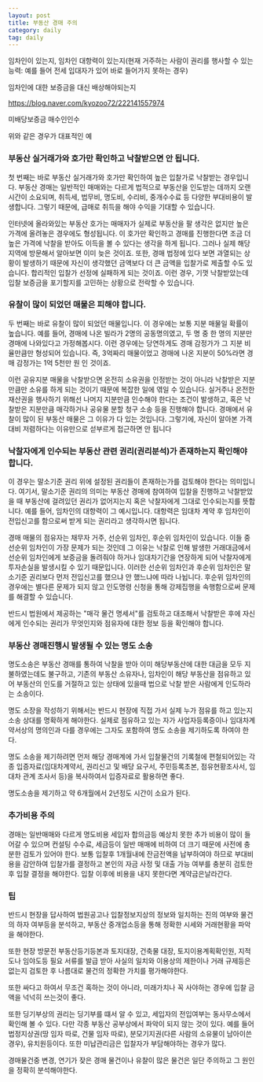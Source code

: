 ```yaml
---
layout: post
title: 부동산 경매 주의
category: daily
tag: daily
---
```


임차인이 있는지, 임차인 대항력이 있는지(현재 거주하는 사람이 권리를 행사할 수 있는 능력: 예를 들어 전세 입대자가 있어 바로 들어가지 못하는 경우)

임차인에 대한 보증금을 대신 배상해야되는지

https://blog.naver.com/kyozoo72/222141557974


미배당보증금 매수인인수


위와 같은 경우가 대표적인 예

### 부동산 실거래가와 호가만 확인하고 낙찰받으면 안 됩니다.

첫 번째는 바로 부동산 실거래가와 호가만 확인하여 높은 입찰가로 낙찰받는 경우입니다. 부동산 경매는 일반적인 매매와는 다르게 법적으로 부동산을 인도받는 데까지 오랜 시간이 소요되며, 취득세, 법무비, 명도비, 수리비, 중개수수료 등 다양한 부대비용이 발생합니다. 그렇기 때문에, 급매로 취득을 해야 수익을 기대할 수 있습니다.



인터넷에 올라와있는 부동산 호가는 매매자가 실제로 부동산을 팔 생각은 없지만 높은 가격에 올려놓은 경우에도 형성됩니다. 이 호가만 확인하고 경매를 진행한다면 조금 더 높은 가격에 낙찰을 받아도 이득을 볼 수 있다는 생각을 하게 됩니다. 그러나 실제 해당 지역에 방문해서 알아보면 이미 늦은 것이죠. 또한, 경매 법정에 있다 보면 과열되는 상황이 발생하기 때문에 자신이 생각했던 금액보다 더 큰 금액을 입찰가로 제출할 수도 있습니다. 합리적인 입찰가 선정에 실패하게 되는 것이죠. 이런 경우, 기껏 낙찰받았는데 입찰 보증금을 포기할지를 고민하는 상황으로 전락할 수 있습니다.

### 유찰이 많이 되었던 매물은 피해야 합니다.

두 번째는 바로 유찰이 많이 되었던 매물입니다. 이 경우에는 보통 지분 매물일 확률이 높습니다. 예를 들어, 경매에 나온 빌라가 2명의 공동명의였고, 두 명 중 한 명의 지분만 경매에 나와있다고 가정해봅시다. 이런 경우에는 당연하게도 경매 감정가가 그 지분 비율만큼만 형성되어 있습니다. 즉, 3억짜리 매물이었고 경매에 나온 지분이 50%라면 경매 감정가는 1억 5천만 원 인 것이죠.



이런 공유지분 매물을 낙찰받으면 온전히 소유권을 인정받는 것이 아니라 낙찰받은 지분만큼만 소유를 하게 되는 것이기 때문에 복잡한 일에 엮일 수 있습니다. 실거주나 온전한 재산권을 행사하기 위해선 나머지 지분만큼 인수해야 한다는 조건이 발생하고, 혹은 낙찰받은 지분만큼 매각하거나 공유물 분할 청구 소송 등을 진행해야 합니다. 경매에서 유찰이 많이 된 부동산 매물은 그 이유가 다 있는 것입니다. 그렇기에, 자신이 알아본 가격 대비 저렴하다는 이유만으로 섣부르게 접근하면 안 됩니다

### 낙찰자에게 인수되는 부동산 관련 권리(권리분석)가 존재하는지 확인해야 합니다.

이 경우는 말소기준 권리 위에 설정된 권리들이 존재하는가를 검토해야 한다는 의미입니다. 여기서, 말소기준 권리의 의미는 부동산 경매에 참여하여 입찰을 진행하고 낙찰받았을 때 부동산에 걸려있던 권리가 없어지는지 혹은 낙찰자에게 그대로 인수되는지를 뜻합니다. 예를 들어, 임차인의 대항력이 그 예시입니다. 대항력은 임대차 계약 후 임차인이 전입신고를 함으로써 받게 되는 권리라고 생각하시면 됩니다.

경매 매물의 점유자는 채무자 거주, 선순위 임차인, 후순위 임차인이 있습니다. 이들 중 선순위 임차인이 가장 문제가 되는 것인데 그 이유는 낙찰로 인해 발생한 거래대금에서 선순위 임차인에게 보증금을 돌려줘야 하거나 임대차기간을 연장하게 되어 낙찰자에게 투자손실을 발생시킬 수 있기 때문입니다. 이러한 선순위 임차인과 후순위 임차인은 말소기준 권리보다 먼저 전입신고를 했으냐 안 했느냐에 따라 나뉩니다. 후순위 임차인의 경우에는 별다른 문제가 되지 않고 인도명령 신청을 통해 강제집행을 속행함으로써 문제를 해결할 수 있습니다.

반드시 법원에서 제공하는 "매각 물건 명세서"를 검토하고 대조해서 낙찰받은 후에 자신에게 인수되는 권리가 무엇인지와 점유자에 대한 정보 등을 확인해야 합니다.

### 부동산 경매진행시 발생될 수 있는 명도 소송

명도소송은 부동산 경매를 통하여 낙찰을 받아 이미 해당부동산에 대한 대금을 모두 지불하였는데도 불구하고, 기존의 부동산 소유자나, 임차인이 해당 부동산을 점유하고 있어 부동산의 인도를 거절하고 있는 상태에 있을때 법으로 낙찰 받은 사람에게 인도하라는 소송이다.

명도 소장을 작성하기 위해서는 반드시 현장에 직접 가서 실제 누가 점유를 하고 있는지 소송 상대를 명확하게 해야한다. 실제로 점유하고 있는 자가 사업자등록증이나 임대차계약서상의 명의인과 다를 경우에는 그자도 포함하여 명도 소송을 제기하도록 하여야 한다.

명도 소송을 제기하려면 먼저 해당 경매계에 가서 입찰물건의 기록철에 편철되어있는 각종 입증자료(임대차계약서, 권리신고 및 배당 요구서, 주민등록초본, 점유현황조사서, 임대차 관계 조사서 등)을 복사하여서 입증자료로 활용하면 좋다.

명도소송을 제기하고 약 6개월에서 2년정도 시간이 소요가 된다.

### 추가비용 주의

경매는 일반매매와 다르게 명도비용 세입자 합의금등 예상치 못한 추가 비용이 많이 들어갈 수 있으며 컨설팅 수수료, 세금등이 일반 매매에 비하여 더 크기 때문에 사전에 충분한 검토가 있어야 한다. 보통 입찰후 1개월내에 잔금전액을 납부하여야 하므로 부대비용을 감안하여 입찰가를 결정하고 본인의 자금 사정 및 대출 가능 여부를 충분히 검토한후 입찰 결정을 해야한다. 입찰 이후에 비용을 내지 못한다면 계약금은날라간다.

### 팁

반드시 현장을 답사하여 법원공고나 입찰정보지상의 정보와 일치하는 진의 여부와 물건의 하자 여부등을 분석하고, 부동산 중개업소등을 통해 정확한 시세와 거래현황을 파악을 해야한다.

또한 현장 방문전 부동산등기등본과 토지대장, 건축물 대장, 토지이용계획확인원, 지적도나 임야도등 필요 서류를 발급 받아 사실의 일치와 이용상의 제한이나 거래 규제등은 없는지 검토한 후 나름대로 물건의 정확한 가치를 평가해야한다.

또한 싸다고 하여서 무조건 혹하는 것이 아니라, 미래가치나 꼭 사야하는 경우에 입찰 금액을 넉넉히 쓰는것이 좋다.

또한 딩기부상의 권리는 딩기부를 떄서 알 수 있고, 세입자의 전입여부는 동사무소에서 확인해 볼 수 있다. 다만 각종 부동산 공부상에서 파악이 되지 않는 것이 있다. 예를 들어 법정지상권(땅 임자 따로, 건물 임자 따로), 분모기지권(다른 사람의 소유물이 남아이쓴경우), 유치원등이다. 또한 미납관리금은 입찰자가 부담해야하는 경우가 많다.

경매물건중 변경, 연기가 잦은 경매 물건이나 유찰이 많은 물건은 일단 주의하고 그 원인을 정확히 분석해야한다.

